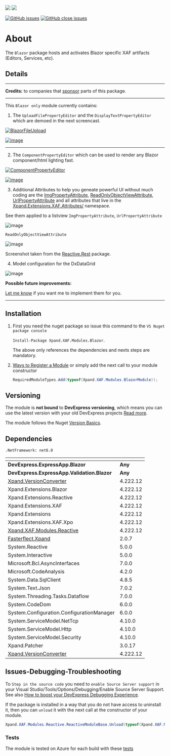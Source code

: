 ![](http://185-229-225-45.cloud-xip.com/nuget/v/Xpand.XAF.Modules.Blazor.svg?&style=flat) ![](http://185-229-225-45.cloud-xip.com/nuget/dt/Xpand.XAF.Modules.Blazor.svg?&style=flat)

[![GitHub issues](http://185-229-225-45.cloud-xip.com/github/issues/eXpandFramework/expand/Blazor.svg)](https://github.com/eXpandFramework/eXpand/issues?utf8=%E2%9C%93&q=is%3Aissue+is%3Aopen+sort%3Aupdated-desc+label%3AReactive.XAF+label%3ABlazor) [![GitHub close issues](http://185-229-225-45.cloud-xip.com/github/issues-closed/eXpandFramework/eXpand/Blazor.svg)](https://github.com/eXpandFramework/eXpand/issues?utf8=%E2%9C%93&q=is%3Aissue+is%3Aclosed+sort%3Aupdated-desc+label%3AReactive.XAF+label%3ABlazor)
# About 

The `Blazor` package hosts and activates Blazor specific XAF artifacts (Editors, Services, etc).

## Details

---

**Credits:** to companies that [sponsor](https://github.com/sponsors/apobekiaris) parts of this package.

---

This `Blazor only` module currently contains: 

1. The `UploadFilePropertyEditor` and the `DisplayTextPropertyEditor` which are demoed in the next screencast.

<twitter tags="#Blazor">

[![BlazorFileUpload](https://user-images.githubusercontent.com/159464/102690443-2274fe00-420e-11eb-88e9-0d5014a7280c.gif)
](https://youtu.be/SroXOxf_m74)

</twitter>

[![image](https://user-images.githubusercontent.com/159464/87556331-2fba1980-c6bf-11ea-8a10-e525dda86364.png)](https://youtu.be/SroXOxf_m74)

---

2. The `ComponentPropertyEditor` which can be used to render any Blazor component/html lighting fast. 

<twitter tags="#WinForms #WebForms">

[![ComponentPropertyEditor](https://user-images.githubusercontent.com/131656/109025740-aee8e480-76c7-11eb-8b05-5dc4675fb924.gif)
](2)

</twitter>


[![image](https://user-images.githubusercontent.com/159464/87556331-2fba1980-c6bf-11ea-8a10-e525dda86364.png)](https://youtu.be/VyP53DkIgTc)


3. Additional Attributes to help you geneate powerful UI without much coding are the [ImgPropertyAttribute](https://github.com/eXpandFramework/Reactive.XAF/blob/master/src/Extensions/Xpand.Extensions.XAF/Attributes/ImgPropertyAttribute.cs), [ReadOnlyObjectViewAttribute](https://github.com/eXpandFramework/Reactive.XAF/blob/master/src/Extensions/Xpand.Extensions.XAF/Attributes/ReadOnlyObjectViewAttribute.cs), [UrlPropertyAttribute](https://github.com/eXpandFramework/Reactive.XAF/blob/master/src/Extensions/Xpand.Extensions.XAF/Attributes/UrlPropertyAttribute.cs) and all attributes that live in the [Xpand.Extensions.XAF.Attributes/](https://github.com/eXpandFramework/Reactive.XAF/tree/master/src/Extensions/Xpand.Extensions.XAF/Attributes) namespace.

See them applied to a listview `ImgPropertyAttribute`, `UrlPropertyAttribute`

![image](https://user-images.githubusercontent.com/159464/184247680-7217af87-c637-45b5-ad59-b787b11dca6a.png)

`ReadOnlyObjectViewAttribute`

![image](https://user-images.githubusercontent.com/159464/184247883-db757729-e6e9-4e40-8090-af692a87a9dd.png)

Screenshot taken from the [Reactive.Rest](https://github.com/eXpandFramework/Reactive.XAF/tree/master/src/Modules/Reactive.Rest) package.

4. Model configuration for the DxDataGrid

![image](https://user-images.githubusercontent.com/159464/184248412-0f2bac55-ef0f-49da-a92e-aa15f5b4b483.png)


**Possible future improvements:**

[Let me know](https://github.com/sponsors/apobekiaris) if you want me to implement them for you.

---


## Installation 
1. First you need the nuget package so issue this command to the `VS Nuget package console` 

   `Install-Package Xpand.XAF.Modules.Blazor`.

    The above only references the dependencies and nexts steps are mandatory.

2. [Ways to Register a Module](https://documentation.devexpress.com/eXpressAppFramework/118047/Concepts/Application-Solution-Components/Ways-to-Register-a-Module)
or simply add the next call to your module constructor
    ```cs
    RequiredModuleTypes.Add(typeof(Xpand.XAF.Modules.BlazorModule));
    ```
## Versioning
The module is **not bound** to **DevExpress versioning**, which means you can use the latest version with your old DevExpress projects [Read more](https://github.com/eXpandFramework/XAF/tree/master/tools/Xpand.VersionConverter).

The module follows the Nuget [Version Basics](https://docs.microsoft.com/en-us/nuget/reference/package-versioning#version-basics).
## Dependencies
`.NetFramework: net6.0`

|<!-- -->|<!-- -->
|----|----
|**DevExpress.ExpressApp.Blazor**|**Any**
 |**DevExpress.ExpressApp.Validation.Blazor**|**Any**
|[Xpand.VersionConverter](https://github.com/eXpandFramework/Reactive.XAF/tree/master/tools/Xpand.VersionConverter)|4.222.12
 |Xpand.Extensions.Blazor|4.222.12
 |Xpand.Extensions.Reactive|4.222.12
 |Xpand.Extensions.XAF|4.222.12
 |Xpand.Extensions|4.222.12
 |Xpand.Extensions.XAF.Xpo|4.222.12
 |[Xpand.XAF.Modules.Reactive](https://github.com/eXpandFramework/Reactive.XAF/tree/master/src/Modules/Xpand.XAF.Modules.Reactive)|4.222.12
 |[Fasterflect.Xpand](https://github.com/eXpandFramework/Fasterflect)|2.0.7
 |System.Reactive|5.0.0
 |System.Interactive|5.0.0
 |Microsoft.Bcl.AsyncInterfaces|7.0.0
 |Microsoft.CodeAnalysis|4.2.0
 |System.Data.SqlClient|4.8.5
 |System.Text.Json|7.0.2
 |System.Threading.Tasks.Dataflow|7.0.0
 |System.CodeDom|6.0.0
 |System.Configuration.ConfigurationManager|6.0.0
 |System.ServiceModel.NetTcp|4.10.0
 |System.ServiceModel.Http|4.10.0
 |System.ServiceModel.Security|4.10.0
 |Xpand.Patcher|3.0.17
 |[Xpand.VersionConverter](https://github.com/eXpandFramework/Reactive.XAF/tree/master/tools/Xpand.VersionConverter)|4.222.12

## Issues-Debugging-Troubleshooting

To `Step in the source code` you need to `enable Source Server support` in your Visual Studio/Tools/Options/Debugging/Enable Source Server Support. See also [How to boost your DevExpress Debugging Experience](https://github.com/eXpandFramework/DevExpress.XAF/wiki/How-to-boost-your-DevExpress-Debugging-Experience#1-index-the-symbols-to-your-custom-devexpresss-installation-location).

If the package is installed in a way that you do not have access to uninstall it, then you can `unload` it with the next call at the constructor of your module.
```cs
Xpand.XAF.Modules.Reactive.ReactiveModuleBase.Unload(typeof(Xpand.XAF.Modules.Blazor.BlazorModule))
```



### Tests

The module is tested on Azure for each build with these [tests](https://github.com/eXpandFramework/Packages/tree/master/src/Tests/Blazor)

